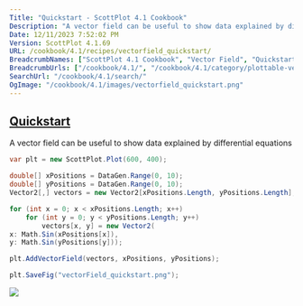 ```yaml
---
Title: "Quickstart - ScottPlot 4.1 Cookbook"
Description: "A vector field can be useful to show data explained by differential equations"
Date: 12/11/2023 7:52:02 PM
Version: ScottPlot 4.1.69
URL: /cookbook/4.1/recipes/vectorfield_quickstart/
BreadcrumbNames: ["ScottPlot 4.1 Cookbook", "Vector Field", "Quickstart"]
BreadcrumbUrls: ["/cookbook/4.1/", "/cookbook/4.1/category/plottable-vector-field", "/cookbook/4.1/recipes/vectorfield_quickstart/"]
SearchUrl: "/cookbook/4.1/search/"
OgImage: "/cookbook/4.1/images/vectorfield_quickstart.png"
---
```


<h2><a href='/cookbook/4.1/recipes/vectorfield_quickstart/'>Quickstart</a></h2>

A vector field can be useful to show data explained by differential equations

```cs
var plt = new ScottPlot.Plot(600, 400);

double[] xPositions = DataGen.Range(0, 10);
double[] yPositions = DataGen.Range(0, 10);
Vector2[,] vectors = new Vector2[xPositions.Length, yPositions.Length];

for (int x = 0; x < xPositions.Length; x++)
    for (int y = 0; y < yPositions.Length; y++)
        vectors[x, y] = new Vector2(
x: Math.Sin(xPositions[x]),
y: Math.Sin(yPositions[y]));

plt.AddVectorField(vectors, xPositions, yPositions);

plt.SaveFig("vectorField_quickstart.png");
```

<img src='../../images/vectorfield_quickstart.png' class='d-block mx-auto my-5' />


